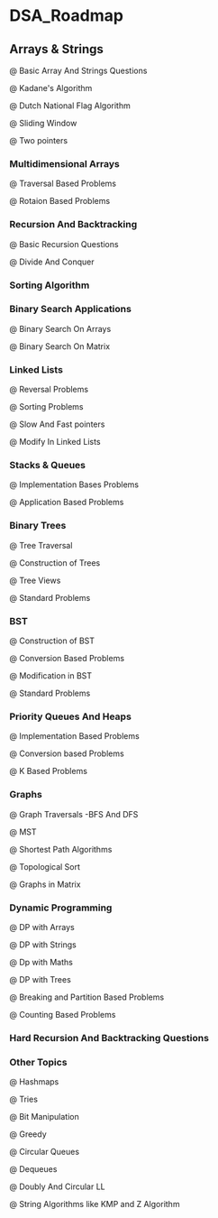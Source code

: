 
# DSA_Roadmap

## Arrays & Strings

   @ Basic Array And Strings Questions

   @ Kadane's Algorithm

   @ Dutch National Flag Algorithm

   @ Sliding Window

   @ Two pointers

### Multidimensional Arrays

   @ Traversal Based Problems

   @ Rotaion Based Problems

### Recursion And Backtracking

   @ Basic Recursion Questions

   @ Divide And Conquer

### Sorting Algorithm

### Binary Search Applications 

   @ Binary Search On Arrays

   @ Binary Search On Matrix

### Linked Lists

   @ Reversal Problems 

   @ Sorting Problems

   @ Slow And Fast pointers

   @ Modify In Linked Lists

### Stacks & Queues 

   @ Implementation Bases Problems

   @ Application Based Problems

### Binary Trees

   @ Tree Traversal

   @ Construction of Trees

   @ Tree Views

   @ Standard Problems

### BST

   @ Construction of BST

   @ Conversion Based Problems

   @ Modification in BST

   @ Standard Problems

### Priority Queues And Heaps

   @ Implementation Based Problems

   @ Conversion based Problems

   @ K Based Problems

### Graphs

   @ Graph Traversals -BFS And DFS

   @ MST

   @ Shortest Path Algorithms

   @ Topological Sort

   @ Graphs in Matrix 

### Dynamic Programming 

   @ DP with Arrays

   @ DP with Strings

   @ Dp with Maths 

   @ DP with Trees

   @ Breaking and Partition Based Problems

   @ Counting Based Problems

### Hard Recursion And Backtracking Questions

### Other Topics

   @ Hashmaps

   @ Tries

   @ Bit Manipulation

   @ Greedy 

   @ Circular Queues

   @ Dequeues

   @ Doubly And Circular LL

   @ String Algorithms like KMP and Z Algorithm


